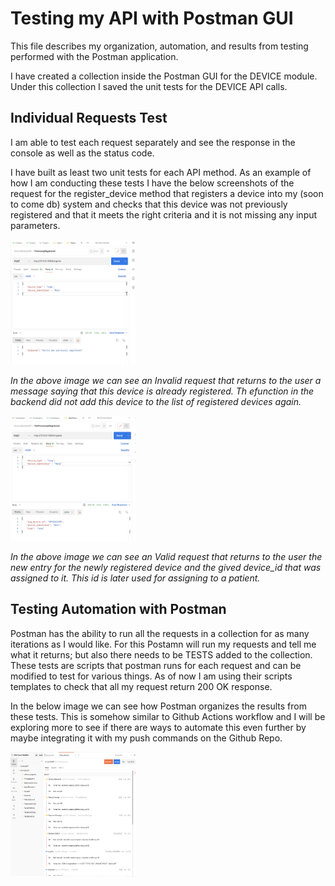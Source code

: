 # Testing my API with Postman GUI
This file describes my organization, automation, and results from testing performed with the Postman application.

I have created a collection inside the Postman GUI for the DEVICE module. Under this collection I saved the unit tests for the DEVICE API calls. 

## Individual Requests Test
I am able to test each request separately and see the response in the console as well as the status code. 

I have built as least two unit tests for each API method. As an example of how I am conducting these tests I have the below screenshots of the request for the register_device method that registers a device into my (soon to come db) system and checks that this device was not previously registered and that it meets the right criteria and it is not missing any input parameters. 

<img src="screenshots/InvalidRegustration.png" style="height: 200px; width:200px;"/>

*In the above image we can see an Invalid request that returns to the user a message saying that this device is already registered. Th efunction in the backend did not add this device to the list of registered devices again.*


<img src="screenshots/ValidRegestration.png" style="height: 200px; width:200px;"/>

*In the above image we can see an Valid request that returns to the user the new entry for the newly registered device and the gived device_id that was assigned to it. This id is later used for assigning to a patient.*

## Testing Automation with Postman 

Postman has the ability to run all the requests in a collection for as many iterations as I would like. For this Postamn will run my requests and tell me what it returns; but also there needs to be TESTS added to the collection. These tests are scripts that postman runs for each request and can be modified to test for various things. As of now I am using their scripts templates to check that all my request return 200 OK response. 

In the below image we can see how Postman organizes the results from these tests. This is somehow similar to Github Actions workflow and I will be exploring more to see if there are ways to automate this even further by maybe integrating it with my push commands on the Github Repo. 

<img src="screenshots/DeviceCollectionTestResults.png" style="height: 200px; width:200px;"/>